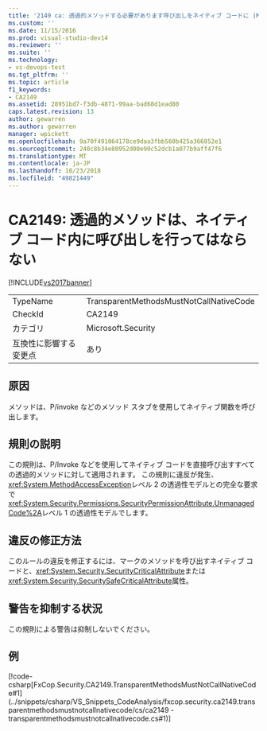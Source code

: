 ```yaml
---
title: '2149 ca: 透過的メソッドする必要があります呼び出しをネイティブ コードに |Microsoft Docs'
ms.custom: ''
ms.date: 11/15/2016
ms.prod: visual-studio-dev14
ms.reviewer: ''
ms.suite: ''
ms.technology:
- vs-devops-test
ms.tgt_pltfrm: ''
ms.topic: article
f1_keywords:
- CA2149
ms.assetid: 28951bd7-f3db-4871-99aa-bad68d1ead80
caps.latest.revision: 13
author: gewarren
ms.author: gewarren
manager: wpickett
ms.openlocfilehash: 9a70f491064178ce9daa3fbb560b425a366852e1
ms.sourcegitcommit: 240c8b34e80952d00e90c52dcb1a077b9aff47f6
ms.translationtype: MT
ms.contentlocale: ja-JP
ms.lasthandoff: 10/23/2018
ms.locfileid: "49821449"
---
```

# <a name="ca2149-transparent-methods-must-not-call-into-native-code"></a>CA2149: 透過的メソッドは、ネイティブ コード内に呼び出しを行ってはならない
[!INCLUDE[vs2017banner](../includes/vs2017banner.md)]

|||
|-|-|
|TypeName|TransparentMethodsMustNotCallNativeCode|
|CheckId|CA2149|
|カテゴリ|Microsoft.Security|
|互換性に影響する変更点|あり|

## <a name="cause"></a>原因
 メソッドは、P/invoke などのメソッド スタブを使用してネイティブ関数を呼び出します。

## <a name="rule-description"></a>規則の説明
 この規則は、P/Invoke などを使用してネイティブ コードを直接呼び出すすべての透過的メソッドに対して適用されます。 この規則に違反が発生、<xref:System.MethodAccessException>レベル 2 の透過性モデルとの完全な要求で<xref:System.Security.Permissions.SecurityPermissionAttribute.UnmanagedCode%2A>レベル 1 の透過性モデルでします。

## <a name="how-to-fix-violations"></a>違反の修正方法
 このルールの違反を修正するには、マークのメソッドを呼び出すネイティブ コードと、<xref:System.Security.SecurityCriticalAttribute>または<xref:System.Security.SecuritySafeCriticalAttribute>属性。

## <a name="when-to-suppress-warnings"></a>警告を抑制する状況
 この規則による警告は抑制しないでください。

## <a name="example"></a>例
 [!code-csharp[FxCop.Security.CA2149.TransparentMethodsMustNotCallNativeCode#1](../snippets/csharp/VS_Snippets_CodeAnalysis/fxcop.security.ca2149.transparentmethodsmustnotcallnativecode/cs/ca2149 - transparentmethodsmustnotcallnativecode.cs#1)]



